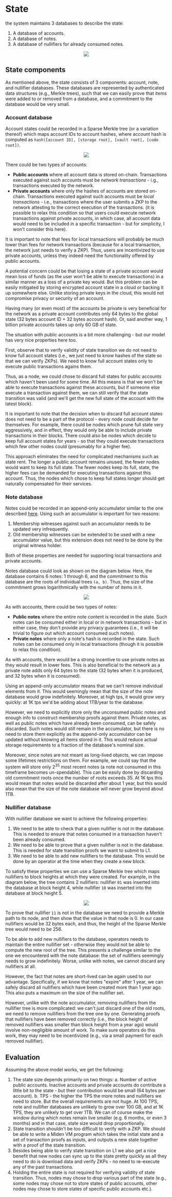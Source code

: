 # State

the system maintains 3 databases to describe the state:
1. A database of accounts.
2. A database of notes.
3. A database of nullifiers for already consumed notes.

<p align="center">
  <img src="../diagrams/architecture/state/State.svg">
</p>

## State components

As mentioned above, the state consists of 3 components: account, note, and nullifier databases. These databases are represented by authenticated data structures (e.g., Merkle trees), such that we can easily prove that items were added to or removed from a database, and a commitment to the database would be very small.

### Account database
Account states could be recorded in a Sparse Merkle tree (or a variation thereof) which maps account IDs to account hashes, where account hash is computed as `hash([account ID], [storage root], [vault root], [code root])`.

<p align="center">
  <img src="../diagrams/architecture/state/Account_DB.png">
</p>

There could be two types of accounts:
* **Public accounts** where all account data is stored on-chain. Transactions executed against such accounts must be *network transactions* - i.g., transactions executed by the network.
* **Private accounts** where only the hashes of accounts are stored on-chain. Transactions executed against such accounts must be *local transactions* - i.e., transactions where the user submits a ZKP to the network attesting to the correct execution of the transactions. (it is possible to relax this condition so that users could execute network transactions against private accounts, in which case, all account data would need to be included in a specific transaction - but for simplicity, I won't consider this here).

It is important to note that fees for local transactions will probably be much lower than fees for network transactions (because for a local transaction, the network just needs to verify a ZKP). Thus, users are incentivized to use private accounts, unless they indeed need the functionality offered by public accounts.

A potential concern could be that losing a state of a private account would mean loss of funds (as the user won't be able to execute transactions) in a similar manner as a loss of a private key would. But this problem can be easily mitigated by storing encrypted account state in a cloud or backing it up somewhere else. Unlike storing private keys in the cloud, this would not compromise privacy or security of an account.

Having many (or even most) of the accounts be private is very beneficial for the network as a private account contributes only 64 bytes to the global state (32 bytes account ID + 32 bytes account hash). Or, said another way, 1 billion private accounts takes up only $60$ GB of state.

The situation with public accounts is a bit more challenging - but our model has very nice properties here too.

First, observe that to verify validity of state transition we do not need to know full account states (i.e., we just need to know hashes of the state so that we can verify ZKPs). We need to know full account states only to execute public transactions agains them.

Thus, as a node, we could chose to discard full states for public accounts which haven't been used for some time. All this means is that we won't be able to execute transactions against these accounts, but if someone else execute a transaction against them, we can still verify that the state transition was valid (and we'll get the new full state of the account with the latest block).

It is important to note that the decision when to discard full account states does not need to be a part of the protocol - every node could decide for themselves. For example, there could be nodes which prune full state very aggressively, and in effect, they would only be able to include private transactions in their blocks. There could also be nodes which decide to keep full account states for years - so that they could execute transactions which few other nodes could (presumably for a higher fee).

This approach eliminates the need for complicated mechanisms such as state rent. The longer a public account remains unused, the fewer nodes would want to keep its full state. The fewer nodes keep its full, state, the higher fees can be demanded for executing transactions against this account. Thus, the nodes which chose to keep full states longer should get naturally compensated for their services.

### Note database

Notes could be recorded in an append-only accumulator similar to the one described [here](https://eprint.iacr.org/2015/718). Using such an accumulator is important for two reasons:

1. Membership witnesses against such an accumulator needs to be updated very infrequently.
2. Old membership witnesses can be extended to be used with a new accumulator value, but this extension does not need to be done by the original witness holder.

Both of these properties are needed for supporting local transactions and private accounts.

Notes database could look as shown on the diagram below. Here, the database contains $6$ notes: $1$ through $6$, and the commitment to this database are the roots of individual trees `(a, b)`. Thus, the size of the commitment grows logarithmically with the number of items in it.

<p align="center">
  <img src="../diagrams/architecture/state/Notes_DB.png">
</p>

As with accounts, there could be two types of notes:
* **Public notes** where the entire note content is recorded in the state. Such notes can be consumed either in local or in network transactions - but in either case, they don't provide any privacy guarantees (i.e., it will be trivial to figure out which account consumed such notes).
* **Private notes** where only a note's hash is recorded in the state. Such notes can be consumed only in local transactions (though it is possible to relax this condition).

As with accounts, there would be a strong incentive to use private notes as they would result in lower fees. This is also beneficial to the network as a private note adds only 64 bytes to the state (32 bytes when it is produced, and 32 bytes when it is consumed).

Using an append-only accumulator means that we can't remove individual elements from it. This would seemingly mean that the size of the note database would grow indefinitely. Moreover, at high tps, it would grow very quickly: at 1K tps we'd be adding about 1TB/year to the database.

However, we need to explicitly store only the unconsumed public notes and enough info to construct membership proofs against them. Private notes, as well as public notes which have already been consumed, can be safely discarded. Such notes would still remain in the accumulator, but there is no need to store them explicitly as the append-only accumulator can be updated without knowing all items stored in it. This would reduce actual storage requirements to a fraction of the database's nominal size.

Moreover, since notes are not meant as long-lived objects, we can impose some lifetimes restrictions on them. For example, we could say that the system will store only $2^{35}$ most recent notes (a note not consumed in this timeframe becomes un-spendable). This can be easily done by discarding old commitment roots once the number of roots exceeds 35. At 1K tps this would mean that notes would be discarded after about 1 year, but this would also mean that the size of the note database will never grow beyond about 1TB.

### Nullifier database

With nullifier database we want to achieve the following properties:
1. We need to be able to check that a given nullifier is not in the database. This is needed to ensure that notes consumed in a transaction haven't been already consumed.
2. We need to be able to prove that a given nullifier is not in the database. This is needed for state transition proofs we want to submit to L1.
3. We need to be able to add new nullifiers to the database. This would be done by an operator at the time when they create a new block.

To satisfy these properties we can use a Sparse Merkle tree which maps nullifiers to block heights at which they were created. For example, in the diagram below, the tree contains 2 nullifiers: nullifier `01` was inserted into the database at block height $4$, while nullifier `10` was inserted into the database at block height $5$.

<p align="center">
  <img src="../diagrams/architecture/state/Nullifier_DB.png">
</p>

To prove that nullifier `11` is not in the database we need to provide a Merkle path to its node, and then show that the value in that node is $0$. In our case nullifiers would be 32 bytes each, and thus, the height of the Sparse Merkle tree would need to be 256.

To be able to add new nullifiers to the database, operators needs to maintain the entire nullifier set - otherwise they would not be able to compute the new root of the tree. This presents a challenge similar to the one we encountered with the note database: the set of nullifiers seemingly needs to grow indefinitely. Worse, unlike with notes, we cannot discard any nullifiers at all.

However, the fact that notes are short-lived can be again used to our advantage. Specifically, if we know that notes "expire" after 1 year, we can safely discard all nullifiers which have been created more than 1 year ago. This also puts a maximum on the size of the nullifier set.

However, unlike with the note accumulator, removing nullifiers from the nullifier tree is more complicated: we can't just discard one of the old roots, we need to remove nullifiers from the tree one by one. Generating proofs that nullifiers have been removed correctly (i.e., the block height of removed nullifiers was smaller than block height from a year ago) would involve non-negligible amount of work. To make sure operators do this work, they may need to be incentivized (e.g., via a small payment for each removed nullifier).

## Evaluation
Assuming the above model works, we get the following:

1. The state size depends primarily on two things:
   a. Number of active public accounts. Inactive accounts and private accounts do contribute a little bit to the state - but their contribution would be small (64 bytes per account).
  b. TPS - the higher the TPS the more notes and nullifiers we need to store. But the overall requirements are not huge. At 100 TPS, note and nullifier databases are unlikely to grow over 100 GB, and at 1K TPS, they are unlikely to get over 1TB. We can of course make the window during which notes remain live smaller (e.g. 6 months, or even 3 months) and in that case, state size would drop proportionally.
2. State transition shouldn't be too difficult to verify with a ZKP. We should be able to write a Miden VM program which takes the initial state and a set of transaction proofs as inputs, and outputs a new state together with a proof of the state transition.
3. Besides being able to verify state transition on L1 we also get a nice benefit that new nodes can sync up to the state pretty quickly as all they need to do is download data and verify ZKPs - no need to re-execute any of the past transactions.
4. Holding the entire state is not required for verifying validity of state transition. Thus, nodes may chose to drop various part of the state (e.g., some nodes may chose not to store states of public accounts, other nodes may chose to store states of specific public accounts etc.).
